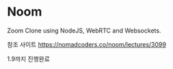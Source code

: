 # Noom
Zoom Clone using NodeJS, WebRTC and Websockets.

참조 사이트 https://nomadcoders.co/noom/lectures/3099

1.9까지 진행완료
